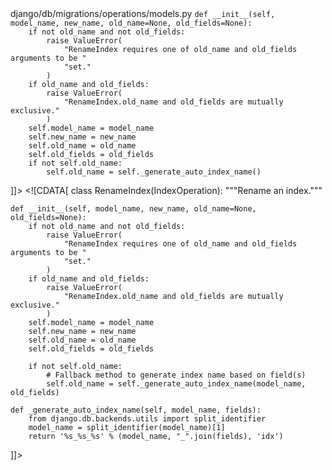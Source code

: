 <change>
<file change-number-for-this-file="1">django/db/migrations/operations/models.py</file>
<original line-count="12" no-ellipsis="true"><![CDATA[
class RenameIndex(IndexOperation):
    """Rename an index."""

    def __init__(self, model_name, new_name, old_name=None, old_fields=None):
        if not old_name and not old_fields:
            raise ValueError(
                "RenameIndex requires one of old_name and old_fields arguments to be "
                "set."
            )
        if old_name and old_fields:
            raise ValueError(
                "RenameIndex.old_name and old_fields are mutually exclusive."
            )
        self.model_name = model_name
        self.new_name = new_name
        self.old_name = old_name
        self.old_fields = old_fields
        if not self.old_name:
            self.old_name = self._generate_auto_index_name()
]]></original>
<modified no-ellipsis="true"><![CDATA[
class RenameIndex(IndexOperation):
    """Rename an index."""

    def __init__(self, model_name, new_name, old_name=None, old_fields=None):
        if not old_name and not old_fields:
            raise ValueError(
                "RenameIndex requires one of old_name and old_fields arguments to be "
                "set."
            )
        if old_name and old_fields:
            raise ValueError(
                "RenameIndex.old_name and old_fields are mutually exclusive."
            )
        self.model_name = model_name
        self.new_name = new_name
        self.old_name = old_name
        self.old_fields = old_fields

        if not self.old_name:
            # Fallback method to generate index name based on field(s)
            self.old_name = self._generate_auto_index_name(model_name, old_fields)

    def _generate_auto_index_name(self, model_name, fields):
        from django.db.backends.utils import split_identifier
        model_name = split_identifier(model_name)[1]
        return '%s_%s_%s' % (model_name, "_".join(fields), 'idx')
]]></modified>
</change>